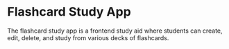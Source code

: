 # Flashcard Study App
The flashcard study app is a frontend study aid where students can create, edit, delete, and study from various decks of flashcards.
